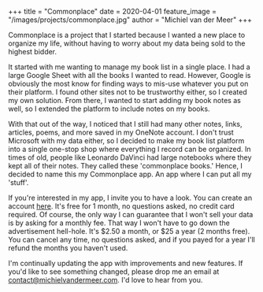 +++
title = "Commonplace"
date = 2020-04-01
feature_image = "/images/projects/commonplace.jpg"
author = "Michiel van der Meer"
+++

Commonplace is a project that I started because I wanted a new place to organize my life, without having to worry about my data being sold to the highest bidder.

It started with me wanting to manage my book list in a single place. I had a large Google Sheet with all the books I wanted to read. However, Google is obviously the most know for finding ways to mis-use whatever you put on their platform. I found other sites not to be trustworthy either, so I created my own solution. From there, I wanted to start adding my book notes as well, so I extended the platform to include notes on my books.

With that out of the way, I noticed that I still had many other notes, links, articles, poems, and more saved in my OneNote account. I don't trust Microsoft with my data either, so I decided to make my book list platform into a single one-stop shop where everything I record can be organized. In times of old, people like Leonardo DaVinci had large notebooks where they kept all of their notes. They called these 'commonplace books.' Hence, I decided to name this my Commonplace app. An app where I can put all my 'stuff'.

If you're interested in my app, I invite you to have a look. You can create an account [here](https://commonplace.vdmeersoftware.com). It's free for 1 month, no questions asked, no credit card required. Of course, the only way I can guarantee that I won't sell your data is by asking for a monthly fee. That way I won't have to go down the advertisement hell-hole. It's $2.50 a month, or $25 a year (2 months free). You can cancel any time, no questions asked, and if you payed for a year I'll refund the months you haven't used.

I'm continually updating the app with improvements and new features. If you'd like to see something changed, please drop me an email at [contact@michielvandermeer.com](mailto:contact@michielvandermeer.com). I'd love to hear from you.